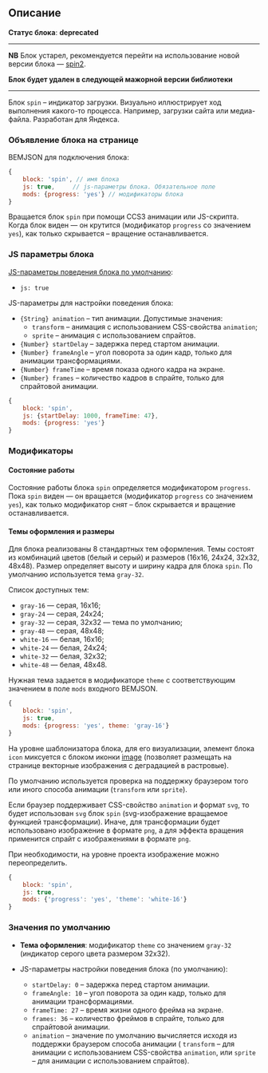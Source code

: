 ## Описание

**Статус блока**: **deprecated**

---
**NB** Блок устарел, рекомендуется перейти на использование
новой версии блока — [spin2](../spin2/spin2.ru.md).

**Блок будет удален в следующей мажорной версии библиотеки**

---

Блок `spin` – индикатор загрузки. Визуально иллюстрирует ход выполнения какого-то процесса.
Например, загрузки сайта или медиа-файла. Разработан для Яндекса.

### Объявление блока на странице

BEMJSON для подключения блока:

```javascript
{
    block: 'spin', // имя блока
    js: true,     // js-параметры блока. Обязательное поле
    mods: {progress: 'yes'} // модификаторы блока
}
```
Вращается блок `spin` при помощи CCS3 анимации или JS-скрипта. Когда блок виден — он крутится (модификатор `progress` со значением `yes`), как только скрывается – вращение останавливается.

### JS параметры блока
[JS-параметры поведения блока по умолчанию](#jsdefault):

   * `js: true`

JS-параметры для настройки поведения блока:

  * `{String} animation` – тип анимации. Допустимые значения:
    * `transform` – анимация с использованием CSS-свойства `animation`;
    * `sprite` – анимация с использованием спрайтов.
  * `{Number} startDelay` – задержка перед стартом анимации.
  * `{Number} frameAngle` – угол поворота за один кадр, только для анимации трансформациями.
  * `{Number} frameTime` – время показа одного кадра на экране.
  * `{Number} frames` – количество кадров в спрайте, только для спрайтовой анимации.


```js
{
    block: 'spin',
    js: {startDelay: 1000, frameTime: 47},
    mods: {progress: 'yes'}
}
```

### Модификаторы

#### Состояние работы

Состояние работы блока `spin` определяется модификатором `progress`.
Пока `spin` виден — он вращается (модификатор `progress` со значением `yes`), как только модификатор снят –  блок скрывается и вращение останавливается.


#### Темы оформления и размеры

Для блока реализованы 8 стандартных тем оформления. Темы состоят из комбинаций цветов (белый и серый) и размеров (16x16, 24x24, 32x32, 48x48). Размер определяет высоту и ширину кадра для блока `spin`. По умолчанию используется тема `gray-32`.

Список доступных тем:

  - `gray-16` — серая, 16x16;
  - `gray-24` — серая, 24x24;
  - `gray-32` — серая, 32x32 — тема по умолчанию;
  - `gray-48` — серая, 48x48;
  - `white-16` — белая, 16x16;
  - `white-24` — белая, 24x24;
  - `white-32` — белая, 32x32;
  - `white-48` — белая, 48x48.

Нужная тема задается в модификаторе `theme` с соответствующим значением в поле `mods` входного BEMJSON.

```js
{
    block: 'spin',
    js: true,
    mods: {progress: 'yes', theme: 'gray-16'}
}
```

На уровне шаблонизатора блока, для его визуализации, элемент блока `icon` миксуется с блоком иконки [image](../image/image.ru.md) (позволяет размещать на странице векторные изображения с деградацией в растровые).

По умолчанию используется проверка на поддержку браузером того или иного способа анимации (`transform` или `sprite`).

Если браузер поддерживает CSS-свойство `animation` и формат `svg`, то будет использован `svg` блок `spin`  (svg-изображение вращаемое функцией трансформации).
Иначе, для трансформации будет использовано изображение в формате `png`, а для
эффекта вращения  применится спрайт с изображениями в формате `png`.

При необходимости, на уровне проекта изображение можно переопределить.

```js
{
    block: 'spin',
    js: true,
    mods: {'progress': 'yes', 'theme': 'white-16'}
}
```

### Значения по умолчанию

* **Тема оформления**: модификатор `theme` со значением `gray-32` (индикатор серого цвета размером 32x32).

  <a name="jsdefault"></a>
* JS-параметры настройки поведения блока (по умолчанию):

  - `startDelay: 0`  – задержка перед стартом анимации.
  - `frameAngle: 10` – угол поворота за один кадр, только для анимации трансформациями.
  - `frameTime: 27` – время жизни одного фрейма на экране.
  - `frames: 36` – количество фреймов в спрайте, только для спрайтовой анимации.
  - `animation` – значение по умолчанию вычисляется исходя из поддержки браузером способа анимации (
  `transform` – для анимации с использованием CSS-свойства `animation`, или
  `sprite` – для анимации с использованием спрайтов).
